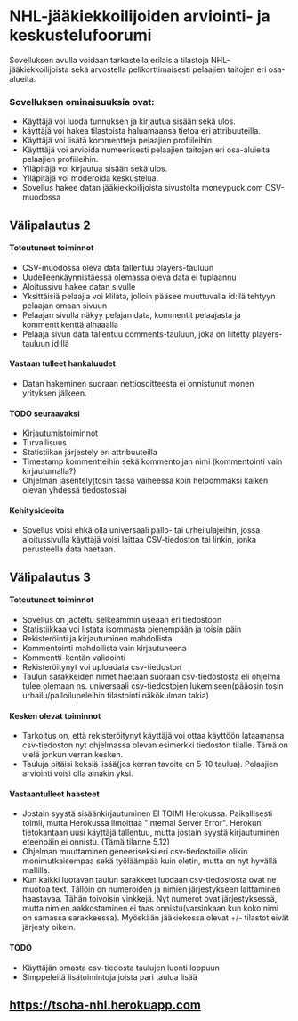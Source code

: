 # NHL-jääkiekkoilijoiden arviointi- ja keskustelufoorumi

Sovelluksen avulla voidaan tarkastella erilaisia tilastoja NHL-jääkiekkoilijoista sekä arvostella pelikorttimaisesti pelaajien taitojen eri osa-alueita.

### Sovelluksen ominaisuuksia ovat:

* Käyttäjä voi luoda tunnuksen ja kirjautua sisään sekä ulos.
* käyttäjä voi hakea tilastoista haluamaansa tietoa eri attribuuteilla.
* Käyttäjä voi lisätä kommentteja pelaajien profiileihin.
* Käytttäjä voi arvioida numeerisesti pelaajien taitojen eri osa-aluieita pelaajien profiileihin.
* Ylläpitäjä voi kirjautua sisään sekä ulos. 
* Ylläpitäjä voi moderoida keskustelua.
* Sovellus hakee datan jääkiekkoilijoista sivustolta moneypuck.com CSV-muodossa



## Välipalautus 2

#### Toteutuneet toiminnot

* CSV-muodossa oleva data tallentuu players-tauluun
* Uudelleenkäynnistäessä olemassa oleva data ei tuplaannu
* Aloitussivu hakee datan sivulle
* Yksittäisiä pelaajia voi klilata, jolloin pääsee muuttuvalla id:llä tehtyyn pelaajan omaan sivuun
* Pelaajan sivulla näkyy pelajan data, kommentit pelaajasta ja kommenttikenttä alhaaalla
* Pelaaja sivun data tallentuu comments-tauluun, joka on liitetty players-tauluun id:llä

#### Vastaan tulleet hankaluudet

* Datan hakeminen suoraan nettiosoitteesta ei onnistunut monen yrityksen jälkeen.

#### TODO seuraavaksi

* Kirjautumistoiminnot
* Turvallisuus
* Statistiikan järjestely eri attribuuteilla
* Timestamp kommentteihin sekä kommentoijan nimi (kommentointi vain kirjautumalla?)
* Ohjelman jäsentely(tosin tässä vaiheessa koin helpommaksi kaiken olevan yhdessä tiedostossa)

#### Kehitysideoita

* Sovellus voisi ehkä olla universaali pallo- tai urheilulajeihin, jossa aloitussivulla käyttäjä voisi laittaa CSV-tiedoston tai linkin, jonka perusteella data haetaan.

## Välipalautus 3

#### Toteutuneet toiminnot
* Sovellus on jaoteltu selkeämmin useaan eri tiedostoon
* Statistiikkaa voi listata isommasta pienempään ja toisin päin
* Rekisteröinti ja kirjautuminen mahdollista
* Kommentointi mahdollista vain kirjautuneena
* Kommentti-kentän validointi
* Rekisteröitynyt voi uploadata csv-tiedoston
* Taulun sarakkeiden nimet haetaan suoraan csv-tiedostosta eli ohjelma tulee olemaan ns. universaali csv-tiedostojen lukemiseen(pääosin tosin urhailu/palloilupeleihin tilastointi näkökulman takia)

#### Kesken olevat toiminnot
* Tarkoitus on, että rekisteröitynyt käyttäjä voi ottaa käyttöön lataamansa csv-tiedoston nyt ohjelmassa olevan esimerkki tiedoston tilalle. Tämä on vielä jonkun verran kesken.
* Tauluja pitäisi keksiä lisää(jos kerran tavoite on 5-10 taulua). Pelaajien arviointi voisi olla ainakin yksi.

#### Vastaantulleet haasteet
* Jostain syystä sisäänkirjautuminen EI TOIMI Herokussa. Paikallisesti toimii, mutta Herokussa ilmoittaa "Internal Server Error". Herokun tietokantaan uusi käyttäjä tallentuu, mutta jostain syystä kirjautuminen eteenpäin ei onnistu. (Tämä tilanne 5.12)
* Ohjelman muuttaminen geneeriseksi eri csv-tiedostoille olikin monimutkaisempaa sekä työläämpää kuin oletin, mutta on nyt hyvällä mallilla.
* Kun kaikki luotavan taulun sarakkeet luodaan csv-tiedostosta ovat ne muotoa text. Tällöin on numeroiden ja nimien järjestykseen laittaminen haastavaa. Tähän toivoisin vinkkejä. Nyt numerot ovat järjestyksessä, mutta nimien aakkostaminen ei taas onnistu(varsinkaan kun koko nimi on samassa sarakkeessa). Myöskään jääkiekossa olevat +/- tilastot eivät järjesty oikein.

#### TODO

* Käyttäjän omasta csv-tiedosta taulujen luonti loppuun
* Simppeleitä lisätoimintoja joista pari taulua lisää

## https://tsoha-nhl.herokuapp.com
